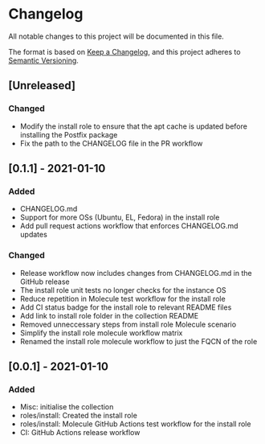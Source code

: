 # Changelog
All notable changes to this project will be documented in this file.

The format is based on [Keep a Changelog](https://keepachangelog.com/en/1.0.0/),
and this project adheres to [Semantic Versioning](https://semver.org/spec/v2.0.0.html).

## [Unreleased]
### Changed
- Modify the install role to ensure that the apt cache is updated before installing the Postfix package
- Fix the path to the CHANGELOG file in the PR workflow

## [0.1.1] - 2021-01-10
### Added
- CHANGELOG.md
- Support for more OSs (Ubuntu, EL, Fedora) in the install role
- Add pull request actions workflow that enforces CHANGELOG.md updates

### Changed
- Release workflow now includes changes from CHANGELOG.md in the GitHub release
- The install role unit tests no longer checks for the instance OS
- Reduce repetition in Molecule test workflow for the install role
- Add CI status badge for the install role to relevant README files
- Add link to install role folder in the collection README
- Removed unneccessary steps from install role Molecule scenario
- Simplify the install role molecule workflow matrix
- Renamed the install role molecule  workflow to just the FQCN of the role

## [0.0.1] - 2021-01-10
### Added
- Misc: initialise the collection
- roles/install: Created the install role
- roles/install: Molecule GitHub Actions test workflow for the install role
- CI: GitHub Actions release workflow
